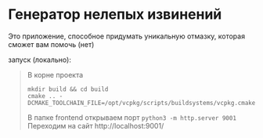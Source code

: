 # Генератор нелепых извинений

Это приложение, способное придумать уникальную отмазку, которая сможет вам помочь (нет)

запуск (локально):
> В корне проекта
>```
>mkdir build && cd build
>cmake .. -DCMAKE_TOOLCHAIN_FILE=/opt/vcpkg/scripts/buildsystems/vcpkg.cmake
>```
> В папке frontend открываем порт 
>`python3 -m http.server 9001`
> Переходим на сайт http://localhost:9001/
